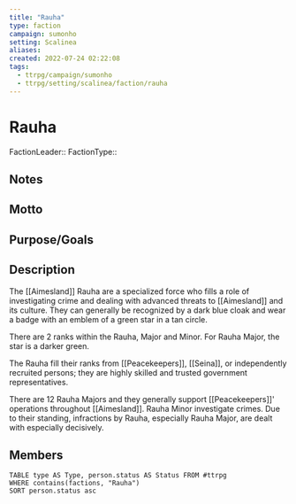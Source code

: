```yaml
---
title: "Rauha"
type: faction
campaign: sumonho
setting: Scalinea
aliases:
created: 2022-07-24 02:22:08
tags:
  - ttrpg/campaign/sumonho
  - ttrpg/setting/scalinea/faction/rauha
---
```


# Rauha

FactionLeader::
FactionType::

## Notes


## Motto


## Purpose/Goals


## Description

The [[Aimesland]] Rauha are a specialized force who fills a role of investigating crime and dealing with advanced threats to [[Aimesland]] and its culture. They can generally be recognized by a dark blue cloak and wear a badge with an emblem of a green star in a tan circle. 

There are 2 ranks within the Rauha, Major and Minor. For Rauha Major, the star is a darker green.

The Rauha fill their ranks from [[Peacekeepers]], [[Seina]], or independently recruited persons; they are highly skilled and trusted government representatives. 

There are 12 Rauha Majors and they generally support [[Peacekeepers]]' operations throughout [[Aimesland]]. Rauha Minor investigate crimes. Due to their standing, infractions by Rauha, especially Rauha Major, are dealt with especially decisively.


## Members

```dataview
TABLE type AS Type, person.status AS Status FROM #ttrpg
WHERE contains(factions, "Rauha")
SORT person.status asc
```

